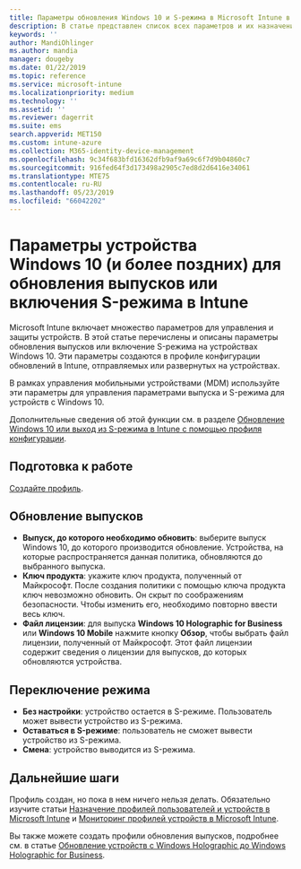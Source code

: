 ```yaml
---
title: Параметры обновления Windows 10 и S-режима в Microsoft Intune в Azure | Документация Майкрософт
description: В статье представлен список всех параметров и их назначение при обновлении выпуска Windows 10 на устройстве, а также включение S-режима на устройстве с помощью профиля конфигурации устройства в Microsoft Intune.
keywords: ''
author: MandiOhlinger
ms.author: mandia
manager: dougeby
ms.date: 01/22/2019
ms.topic: reference
ms.service: microsoft-intune
ms.localizationpriority: medium
ms.technology: ''
ms.assetid: ''
ms.reviewer: dagerrit
ms.suite: ems
search.appverid: MET150
ms.custom: intune-azure
ms.collection: M365-identity-device-management
ms.openlocfilehash: 9c34f683bfd16362dfb9af9a69c6f7d9b04860c7
ms.sourcegitcommit: 916fed64f3d173498a2905c7ed8d2d6416e34061
ms.translationtype: MTE75
ms.contentlocale: ru-RU
ms.lasthandoff: 05/23/2019
ms.locfileid: "66042202"
---
```

# <a name="windows-10-and-newer-device-settings-to-upgrade-editions-or-enable-s-mode-in-intune"></a>Параметры устройства Windows 10 (и более поздних) для обновления выпусков или включения S-режима в Intune

Microsoft Intune включает множество параметров для управления и защиты устройств. В этой статье перечислены и описаны параметры обновления выпусков или включение S-режима на устройствах Windows 10. Эти параметры создаются в профиле конфигурации обновлений в Intune, отправляемых или развернутых на устройствах.

В рамках управления мобильными устройствами (MDM) используйте эти параметры для управления параметрами выпуска и S-режима для устройств с Windows 10.

Дополнительные сведения об этой функции см. в разделе [Обновление Windows 10 или выход из S-режима в Intune с помощью профиля конфигурации](edition-upgrade-configure-windows-10.md).

## <a name="before-you-begin"></a>Подготовка к работе

[Создайте профиль](edition-upgrade-configure-windows-10.md#create-the-profile).

## <a name="edition-upgrade"></a>Обновление выпусков

- **Выпуск, до которого необходимо обновить**: выберите выпуск Windows 10, до которого производится обновление. Устройства, на которые распространяется данная политика, обновляются до выбранного выпуска.
- **Ключ продукта**: укажите ключ продукта, полученный от Майкрософт. После создания политики с помощью ключа продукта ключ невозможно обновить. Он скрыт по соображениям безопасности. Чтобы изменить его, необходимо повторно ввести весь ключ.
- **Файл лицензии**: для выпуска **Windows 10 Holographic for Business** или **Windows 10 Mobile** нажмите кнопку **Обзор**, чтобы выбрать файл лицензии, полученный от Майкрософт. Этот файл лицензии содержит сведения о лицензии для выпусков, до которых обновляются устройства.

## <a name="mode-switch"></a>Переключение режима

- **Без настройки**: устройство остается в S-режиме. Пользователь может вывести устройство из S-режима.
- **Оставаться в S-режиме**: пользователь не сможет вывести устройство из S-режима.
- **Смена**: устройство выводится из S-режима.

## <a name="next-steps"></a>Дальнейшие шаги

Профиль создан, но пока в нем ничего нельзя делать. Обязательно изучите статьи [Назначение профилей пользователей и устройств в Microsoft Intune](device-profile-assign.md) и [Мониторинг профилей устройств в Microsoft Intune](device-profile-monitor.md).

Вы также можете создать профили обновления выпусков, подробнее см. в статье [Обновление устройств с Windows Holographic до Windows Holographic for Business](holographic-upgrade.md).
